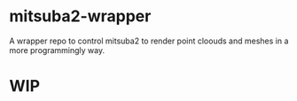 # mitsuba2-wrapper
A wrapper repo to control mitsuba2 to render point cloouds and meshes in a more programmingly way.

# WIP
